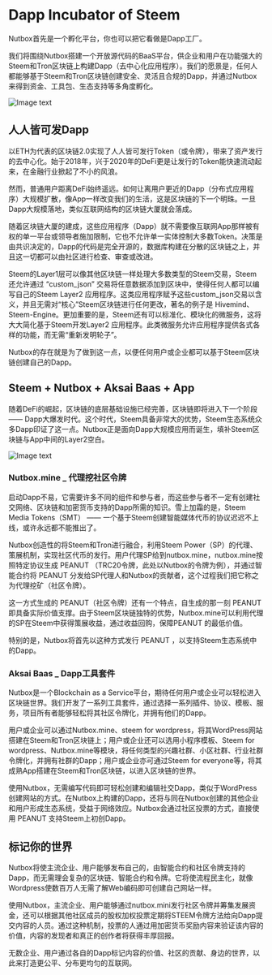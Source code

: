 # Dapp Incubator of Steem

Nutbox首先是一个孵化平台，你也可以把它看做是Dapp工厂。

我们将围绕Nutbox搭建一个开放源代码的BaaS平台，供企业和用户在功能强大的Steem和Tron区块链上构建Dapp（去中心化应用程序）。我们的愿景是，任何人都能够基于Steem和Tron区块链创建安全、灵活且合规的Dapp，并通过Nutbox来得到资金、工具包、生态支持等多角度孵化。

![Image text](http://wherein.mobi/wp-content/uploads/2020/10/nutbox.dexchange.png)

## 人人皆可发Dapp

以ETH为代表的区块链2.0实现了人人皆可发行Token（或令牌），带来了资产发行的去中心化。始于2018年，兴于2020年的DeFi更是让发行的Token能快速流动起来，在金融行业掀起了不小的风浪。

然而，普通用户距离DeFi始终遥远。如何让离用户更近的Dapp（分布式应用程序）大规模扩散，像App一样改变我们的生活，这是区块链的下一个明珠。一旦Dapp大规模落地，类似互联网结构的区块链大厦就会落成。

随着区块链大厦的建成，这些应用程序（Dapp）就不需要像互联网App那样被有权的单一平台或领导者施加限制，它也不允许单一实体控制大多数Token。决策是由共识决定的，Dapp的代码是完全开源的，数据库构建在分散的区块链之上，并且这一切都可以由社区进行检查、审查或改进。

Steem的Layer1层可以像其他区块链一样处理大多数类型的Steem交易，Steem还允许通过 “custom_json” 交易将任意数据添加到区块中，使得任何人都可以编写自己的Steem Layer2 应用程序。这类应用程序赋予这些custom_json交易以含义，并且无需对“核心”Steem区块链进行任何更改，著名的例子是 Hivemind、Steem-Engine。更加重要的是，Steem还有可以标准化、模块化的微服务，这将大大简化基于Steem开发Layer2 应用程序。此类微服务允许应用程序提供各式各样的功能，而无需“重新发明轮子”。

Nutbox的存在就是为了做到这一点，以便任何用户或企业都可以基于Steem区块链创建自己的Dapp。

## Steem + Nutbox + Aksai Baas + App

随着DeFi的崛起，区块链的底层基础设施已经完善，区块链即将进入下一个阶段 —— Dapp大爆发时代。这个时代，Steem具备非常大的优势，Steem生态系统众多Dapp印证了这一点。Nutbox正是面向Dapp大规模应用而诞生，填补Steem区块链与App中间的Layer2空白。

![Image text](http://wherein.mobi/wp-content/uploads/2020/10/nutbox.baas_.png)

### Nutbox.mine _ 代理挖社区令牌

启动Dapp不易，它需要许多不同的组件和参与者，而这些参与者不一定有创建社交网络、区块链和加密货币支持的Dapp所需的知识。雪上加霜的是，Steem Media Tokens（SMT） —— 一个基于Steem创建智能媒体代币的协议迟迟不上线，或许永远都不能推出了。

Nutbox创造性的将Steem和Tron进行融合，利用Steem Power（SP）的代理、策展机制，实现社区代币的发行。用户代理SP给到nutbox.mine，nutbox.mine按照特定协议生成 PEANUT （TRC20令牌，此处以Nutbox的令牌为例），并通过智能合约将 PEANUT 分发给SP代理人和Nutbox的贡献者，这个过程我们把它称之为代理挖矿（社区令牌）。

这一方式生成的 PEANUT（社区令牌）还有一个特点，自生成的那一刻 PEANUT 即具备实际价值支撑。由于Steem区块链独特的优势，Nutbox.mine可以利用代理的SP在Steem中获得策展收益，通过收益回购，保障PEANUT 的最低价值。

特别的是，Nutbox将首先以这种方式发行 PEANUT ，以支持Steem生态系统中的Dapp。

### Aksai Baas _ Dapp工具套件

Nutbox是一个Blockchain as a Service平台，期待任何用户或企业可以轻松进入区块链世界。我们开发了一系列工具套件，通过选择一系列插件、协议、模板、服务，项目所有者能够轻松将其社区令牌化，并拥有他们的Dapp。

用户或企业可以通过Nutbox.mine、steem for wordpress，将其WordPress网站搭建在Steem和Tron区块链上；用户或企业还可以选用小程序模板、Steem for wordpress、Nutbox.mine等模块，将任何类型的兴趣社群、小区社群、行业社群令牌化，并拥有社群的Dapp；用户或企业亦可通过Steem for everyone等，将其成熟App搭建在Steem和Tron区块链，以进入区块链的世界。

使用Nutbox，无需编写代码即可轻松创建和编辑社交Dapp，类似于WordPress创建网站的方式。在Nutbox上构建的Dapp，还将与同在Nutbox创建的其他企业和用户形成生态系统，受益于网络效应。Nutbox会通过社区投票的方式，直接使用 PEANUT 支持Steem上初创Dapp。

## 标记你的世界

Nutbox将使主流企业、用户能够发布自己的，由智能合约和社区令牌支持的Dapp，而无需理会复杂的区块链、智能合约和令牌。它将使流程民主化，就像Wordpress使数百万人无需了解Web编码即可创建自己网站一样。

使用Nutbox，主流企业、用户能够通过nutbox.mini发行社区令牌并筹集发展资金，还可以根据其他社区成员的股权加权投票定期将STEEM令牌方法给向Dapp提交内容的人员。通过这种机制，投票的人通过用加密货币奖励内容来验证该内容的价值，内容的发现者和真正的创作者将获得丰厚回报。

无数企业、用户通过各自的Dapp标记内容的价值、社区的贡献、身边的世界，以此来打造更公平、分布更均匀的互联网。
